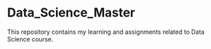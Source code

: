 # Data_Science_Master
This repository contains my learning and assignments related to Data Science course.
